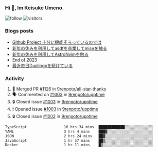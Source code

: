### Hi 👋, Im Keisuke Umeno.

<!--
**9renpoto/9renpoto** is a ✨ _special_ ✨ repository because its `README.md` (this file) appears on your GitHub profile.

Here are some ideas to get you started:

- 🔭 I’m currently working on ...
- 🌱 I’m currently learning ...
- 👯 I’m looking to collaborate on ...
- 🤔 I’m looking for help with ...
- 💬 Ask me about ...
- 📫 How to reach me: ...
- 😄 Pronouns: ...
- ⚡ Fun fact: ...
-->

![follow](https://img.shields.io/github/followers/9renpoto?label=Follow&style=social)
![visitors](https://komarev.com/ghpvc/?username=9renpoto&label=Profile%20views&color=0e75b6&style=flat)

### Blogs posts

<!-- BLOG-POST-LIST:START -->
- [Github Project 十分に機能そろっているのでは](https://9renpoto.win/entry/2024/01/14/gh-projects)
- [新年の休みを利用してasdfを卒業してmiseを触る](https://9renpoto.win/entry/2024/01/07/mise)
- [新年の休みを利用してAstroNvimを触る](https://9renpoto.win/entry/2024/01/03/new-year-holidays)
- [End of 2023](https://9renpoto.win/entry/2023/12/31/end)
- [最近毎日Duolingoを続けている](https://9renpoto.win/entry/2023/12/05/duolingo)
<!-- BLOG-POST-LIST:END -->

### Activity

<!--START_SECTION:activity-->
1. 🎉 Merged PR [#1126](https://github.com/9renpoto/all-star-thanks/pull/1126) in [9renpoto/all-star-thanks](https://github.com/9renpoto/all-star-thanks)
2. 🗣 Commented on [#1003](https://github.com/9renpoto/upptime/issues/1003#issuecomment-1891102392) in [9renpoto/upptime](https://github.com/9renpoto/upptime)
3. 🔒 Closed issue [#1003](https://github.com/9renpoto/upptime/issues/1003) in [9renpoto/upptime](https://github.com/9renpoto/upptime)
4. ❗ Opened issue [#1003](https://github.com/9renpoto/upptime/issues/1003) in [9renpoto/upptime](https://github.com/9renpoto/upptime)
5. 🔒 Closed issue [#1002](https://github.com/9renpoto/upptime/issues/1002) in [9renpoto/upptime](https://github.com/9renpoto/upptime)
<!--END_SECTION:activity-->

<!--START_SECTION:waka-->

```txt
TypeScript                 10 hrs 34 mins  ████████████░░░░░░░░░░░░░   48.62 %
YAML                       3 hrs 4 mins    ███▓░░░░░░░░░░░░░░░░░░░░░   14.15 %
JSON                       2 hrs 24 mins   ██▓░░░░░░░░░░░░░░░░░░░░░░   11.11 %
JavaScript                 1 hr 57 mins    ██▒░░░░░░░░░░░░░░░░░░░░░░   09.04 %
Docker                     1 hr 11 mins    █▒░░░░░░░░░░░░░░░░░░░░░░░   05.49 %
```

<!--END_SECTION:waka-->
